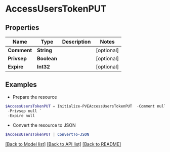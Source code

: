 # AccessUsersTokenPUT
## Properties

Name | Type | Description | Notes
------------ | ------------- | ------------- | -------------
**Comment** | **String** |  | [optional] 
**Privsep** | **Boolean** |  | [optional] 
**Expire** | **Int32** |  | [optional] 

## Examples

- Prepare the resource
```powershell
$AccessUsersTokenPUT = Initialize-PVEAccessUsersTokenPUT  -Comment null `
 -Privsep null `
 -Expire null
```

- Convert the resource to JSON
```powershell
$AccessUsersTokenPUT | ConvertTo-JSON
```

[[Back to Model list]](../README.md#documentation-for-models) [[Back to API list]](../README.md#documentation-for-api-endpoints) [[Back to README]](../README.md)


